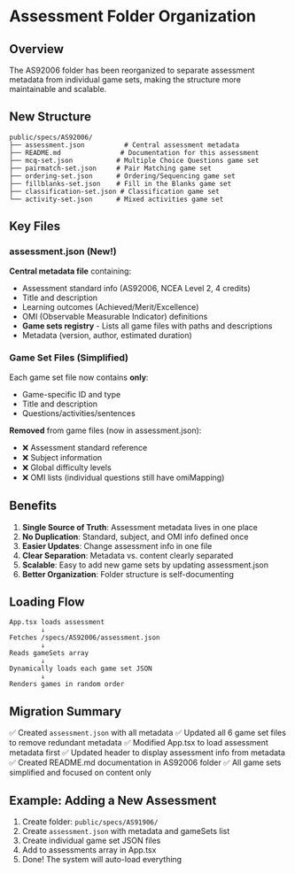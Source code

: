 # Assessment Folder Organization

## Overview
The AS92006 folder has been reorganized to separate assessment metadata from individual game sets, making the structure more maintainable and scalable.

## New Structure

```
public/specs/AS92006/
├── assessment.json          # Central assessment metadata
├── README.md               # Documentation for this assessment
├── mcq-set.json           # Multiple Choice Questions game set
├── pairmatch-set.json     # Pair Matching game set
├── ordering-set.json      # Ordering/Sequencing game set
├── fillblanks-set.json    # Fill in the Blanks game set
├── classification-set.json # Classification game set
└── activity-set.json      # Mixed activities game set
```

## Key Files

### assessment.json (New!)
**Central metadata file** containing:
- Assessment standard info (AS92006, NCEA Level 2, 4 credits)
- Title and description
- Learning outcomes (Achieved/Merit/Excellence)
- OMI (Observable Measurable Indicator) definitions
- **Game sets registry** - Lists all game files with paths and descriptions
- Metadata (version, author, estimated duration)

### Game Set Files (Simplified)
Each game set file now contains **only**:
- Game-specific ID and type
- Title and description
- Questions/activities/sentences

**Removed** from game files (now in assessment.json):
- ❌ Assessment standard reference
- ❌ Subject information
- ❌ Global difficulty levels
- ❌ OMI lists (individual questions still have omiMapping)

## Benefits

1. **Single Source of Truth**: Assessment metadata lives in one place
2. **No Duplication**: Standard, subject, and OMI info defined once
3. **Easier Updates**: Change assessment info in one file
4. **Clear Separation**: Metadata vs. content clearly separated
5. **Scalable**: Easy to add new game sets by updating assessment.json
6. **Better Organization**: Folder structure is self-documenting

## Loading Flow

```
App.tsx loads assessment
        ↓
Fetches /specs/AS92006/assessment.json
        ↓
Reads gameSets array
        ↓
Dynamically loads each game set JSON
        ↓
Renders games in random order
```

## Migration Summary

✅ Created `assessment.json` with all metadata
✅ Updated all 6 game set files to remove redundant metadata
✅ Modified App.tsx to load assessment metadata first
✅ Updated header to display assessment info from metadata
✅ Created README.md documentation in AS92006 folder
✅ All game sets simplified and focused on content only

## Example: Adding a New Assessment

1. Create folder: `public/specs/AS91906/`
2. Create `assessment.json` with metadata and gameSets list
3. Create individual game set JSON files
4. Add to assessments array in App.tsx
5. Done! The system will auto-load everything
